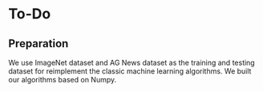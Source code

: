 # To-Do

## Preparation
We use ImageNet dataset and AG News dataset as the training and testing dataset for reimplement the classic machine learning algorithms. We built our algorithms based on Numpy.